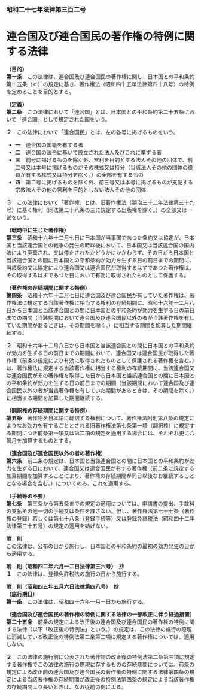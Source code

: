 ### 昭和二十七年法律第三百二号  
# 連合国及び連合国民の著作権の特例に関する法律  
  
**（目的）**  
**第一条**　この法律は、連合国及び連合国民の著作権に関し、日本国との平和条約第十五条（ｃ）の規定に基き、著作権法（昭和四十五年法律第四十八号）の特例を定めることを目的とする。  
  
**（定義）**  
**第二条**　この法律において「連合国」とは、日本国との平和条約第二十五条において「連合国」として規定された国をいう。  
  
**２**　この法律において「連合国民」とは、左の各号に掲げるものをいう。  
* **一**　連合国の国籍を有する者  
* **二**　連合国の法令に基いて設立された法人及びこれに準ずる者  
* **三**　前号に掲げるものを除く外、営利を目的とする法人その他の団体で、前二号又は本号に掲げるものがその株式又は持分（当該法人その他の団体の役員が有する株式又は持分を除く。）の全部を有するもの  
* **四**　第二号に掲げるものを除く外、前三号又は本号に掲げるものが支配する宗教法人その他の営利を目的としない法人その他の団体  
  
**３**　この法律において「著作権」とは、旧著作権法（明治三十二年法律第三十九号）に基く権利（同法第二十八条の三に規定する出版権を除く。）の全部又は一部をいう。  
  
**（戦時中に生じた著作権）**  
**第三条**　昭和十六年十二月七日に日本国が当事国であつた条約又は協定が、日本国と当該連合国との戦争の発生の時以後において、日本国又は当該連合国の国内法により廃棄され、又は停止されたかどうかにかかわらず、その日から日本国と当該連合国との間に日本国との平和条約が効力を生ずる日の前日までの期間に、当該条約又は協定により連合国又は連合国民が取得するはずであつた著作権は、その取得するはずであつた日において有効に取得されたものとして保護する。  
  
**（著作権の存続期間に関する特例）**  
**第四条**　昭和十六年十二月七日に連合国及び連合国民が有していた著作権は、著作権法に規定する当該著作権に相当する権利の存続期間に、昭和十六年十二月八日から日本国と当該連合国との間に日本国との平和条約が効力を生ずる日の前日までの期間（当該期間において連合国及び連合国民以外の者が当該著作権を有していた期間があるときは、その期間を除く。）に相当する期間を加算した期間継続する。  
  
**２**　昭和十六年十二月八日から日本国と当該連合国との間に日本国との平和条約が効力を生ずる日の前日までの期間において、連合国又は連合国民が取得した著作権（前条の規定により有効に取得されたものとして保護される著作権を含む。）は、著作権法に規定する当該著作権に相当する権利の存続期間に、当該連合国又は連合国民がその著作権を取得した日から日本国と当該連合国との間に日本国との平和条約が効力を生ずる日の前日までの期間（当該期間において連合国及び連合国民以外の者が当該著作権を有していた期間があるときは、その期間を除く。）に相当する期間を加算した期間継続する。  
  
**（翻訳権の存続期間に関する特例）**  
**第五条**　著作物を日本語に翻訳する権利について、著作権法附則第八条の規定によりなお効力を有することとされる旧著作権法第七条第一項（翻訳権）に規定する期間につき前条第一項又は第二項の規定を適用する場合には、それぞれ更に六箇月を加算するものとする。  
  
**（連合国及び連合国民以外の者の著作権）**  
**第六条**　前二条の規定は、日本国と当該連合国との間に日本国との平和条約が効力を生ずる日において、連合国又は連合国民が有する著作権（前二条に規定する加算期間を加算することにより、著作権の存続期間が同日以後なお継続することとなる場合を含む。）についてのみ、これを適用する。  
  
**（手続等の不要）**  
**第七条**　第三条から第五条までの規定の適用については、申請書の提出、手数料の支払その他一切の手続又は条件を課さない。但し、著作権法第七十七条（著作権の登録）若しくは第七十八条（登録手続等）又は登録免許税法（昭和四十二年法律第三十五号）の規定の適用を妨げない。  
  
**附　則**  
この法律は、公布の日から施行し、日本国との平和条約の最初の効力発生の日から適用する。  
  
**附　則（昭和四二年六月一二日法律第三六号）　抄**  
**１**　この法律は、登録免許税法の施行の日から施行する。  
  
**附　則（昭和四五年五月六日法律第四八号）　抄**  
**（施行期日）**  
**第一条**　この法律は、昭和四十六年一月一日から施行する。  
  
**（連合国及び連合国民の著作権の特例に関する法律の一部改正に伴う経過措置）**  
**第二十五条**　前条の規定による改正後の連合国及び連合国民の著作権の特例に関する法律（以下「改正後の特例法」という。）の規定は、この法律の施行の際現に消滅している改正後の特例法第二条第三項に規定する著作権については、適用しない。  
  
**２**　この法律の施行前に公表された著作物の改正後の特例法第二条第三項に規定する著作権でこの法律の施行の際現に存するものの存続期間については、前条の規定による改正前の連合国及び連合国民の著作権の特例に関する法律第四条の規定による当該著作権の存続期間が改正後の特例法第四条の規定による当該著作権の存続期間より長いときは、なお従前の例による。  
  
